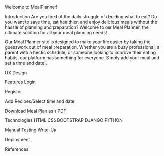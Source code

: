 Welcome to MealPlanner!

Introduction
Are you tired of the daily struggle of deciding what to eat? Do you want to save time, eat healthier, and enjoy delicious meals without the hassle of planning and preparation? Welcome to our Meal Planner, the ultimate solution for all your meal planning needs!

Our Meal Planner site is designed to make your life easier by taking the guesswork out of meal preparation. Whether you are a busy professional, a parent with a hectic schedule, or someone looking to improve their eating habits, our platform has something for everyone. Simply add your meal and set a time and date!.



UX Design





Features
Login

Register

Add Recipes/Select time and date

Download Meal Plan as a PDF



Technologies
HTML
CSS
BOOTSTRAP
DJANGO
PYTHON




Manual Testing Write-Up




Deployment




References
